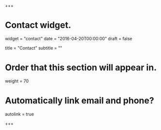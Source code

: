 +++
# Contact widget.
widget = "contact"
date = "2016-04-20T00:00:00"
draft = false

title = "Contact"
subtitle = ""

# Order that this section will appear in.
weight = 70

# Automatically link email and phone?
autolink = true

+++
